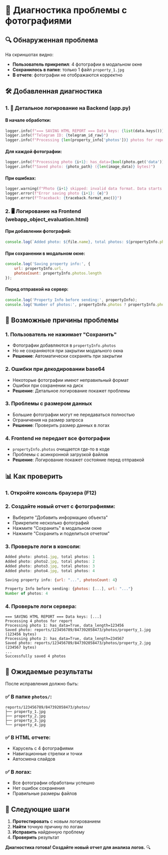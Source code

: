 # 🐛 Диагностика проблемы с фотографиями

## 🔍 Обнаруженная проблема

На скриншотах видно:
- **Пользователь прикрепил**: 4 фотографии в модальном окне
- **Сохранилось в папке**: только 1 файл `property_1.jpg`
- **В отчете**: фотографии не отображаются корректно

## 🛠️ Добавленная диагностика

### 1. 📝 Детальное логирование на Backend (app.py)

#### В начале обработки:
```python
logger.info(f"=== SAVING HTML REPORT === Data keys: {list(data.keys())}")
logger.info(f"Telegram ID: {telegram_id_raw}")
logger.info(f"Processing {len(property_info['photos'])} photos for report")
```

#### Для каждой фотографии:
```python
logger.info(f"Processing photo {i+1}: has_data={bool(photo.get('data'))}, data_length={len(photo.get('data', ''))}")
logger.info(f"Saved photo: {photo_path} ({len(image_data)} bytes)")
```

#### При ошибках:
```python
logger.warning(f"Photo {i+1} skipped: invalid data format. Data starts with: {photo.get('data', '')[:50]}")
logger.error(f"Error saving photo {i+1}: {e}")
logger.error(f"Traceback: {traceback.format_exc()}")
```

### 2. 🖥️ Логирование на Frontend (webapp_object_evaluation.html)

#### При добавлении фотографий:
```javascript
console.log(`Added photo: ${file.name}, total photos: ${propertyInfo.photos.length}`);
```

#### При сохранении в модальном окне:
```javascript
console.log('Saving property info:', {
    url: propertyInfo.url,
    photosCount: propertyInfo.photos.length
});
```

#### Перед отправкой на сервер:
```javascript
console.log('Property Info before sending:', propertyInfo);
console.log('Number of photos:', propertyInfo.photos ? propertyInfo.photos.length : 0);
```

## 🔬 Возможные причины проблемы

### 1. **Пользователь не нажимает "Сохранить"**
- Фотографии добавляются в `propertyInfo.photos`
- Но не сохраняются при закрытии модального окна
- **Решение**: Автоматически сохранять при закрытии

### 2. **Ошибки при декодировании base64**
- Некоторые фотографии имеют неправильный формат
- Ошибки при сохранении на диск
- **Решение**: Детальное логирование покажет проблемы

### 3. **Проблемы с размером данных**
- Большие фотографии могут не передаваться полностью
- Ограничения на размер запроса
- **Решение**: Проверить размер данных в логах

### 4. **Frontend не передает все фотографии**
- `propertyInfo.photos` очищается где-то в коде
- Проблемы с асинхронной загрузкой файлов
- **Решение**: Логирование покажет состояние перед отправкой

## 📊 Как проверить

### 1. Откройте консоль браузера (F12)
### 2. Создайте новый отчет с фотографиями:
   - Выберите "Добавить информацию объекта"
   - Прикрепите несколько фотографий
   - Нажмите "Сохранить" в модальном окне
   - Нажмите "Сохранить и поделиться отчетом"

### 3. Проверьте логи в консоли:
```javascript
Added photo: photo1.jpg, total photos: 1
Added photo: photo2.jpg, total photos: 2
Added photo: photo3.jpg, total photos: 3
Added photo: photo4.jpg, total photos: 4

Saving property info: {url: "...", photosCount: 4}

Property Info before sending: {photos: [...], url: "..."}
Number of photos: 4
```

### 4. Проверьте логи сервера:
```
=== SAVING HTML REPORT === Data keys: [...]
Processing 4 photos for report
Processing photo 1: has_data=True, data_length=123456
Saved photo: reports/123456789/847392058473/photos/property_1.jpg (123456 bytes)
Processing photo 2: has_data=True, data_length=234567
Saved photo: reports/123456789/847392058473/photos/property_2.jpg (234567 bytes)
...
Successfully saved 4 photos
```

## 🎯 Ожидаемые результаты

После исправления должно быть:

### ✅ В папке `photos/`:
```
reports/123456789/847392058473/photos/
├── property_1.jpg
├── property_2.jpg  
├── property_3.jpg
└── property_4.jpg
```

### ✅ В HTML отчете:
- Карусель с 4 фотографиями
- Навигационные стрелки и точки
- Автосмена слайдов

### ✅ В логах:
- Все фотографии обработаны успешно
- Нет ошибок сохранения
- Правильные размеры файлов

## 🚀 Следующие шаги

1. **Протестировать** с новым логированием
2. **Найти** точную причину по логам
3. **Исправить** найденную проблему
4. **Проверить** результат

**Диагностика готова! Создайте новый отчет для анализа логов.** 🔍
